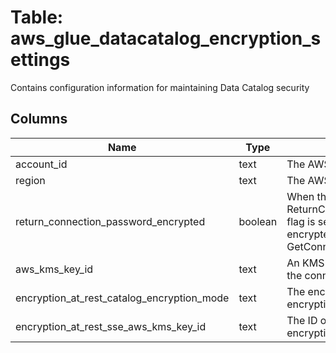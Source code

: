 
# Table: aws_glue_datacatalog_encryption_settings
Contains configuration information for maintaining Data Catalog security
## Columns
| Name        | Type           | Description  |
| ------------- | ------------- | -----  |
|account_id|text|The AWS Account ID of the resource.|
|region|text|The AWS Region of the resource.|
|return_connection_password_encrypted|boolean|When the ReturnConnectionPasswordEncrypted flag is set to "true", passwords remain encrypted in the responses of GetConnection and GetConnections|
|aws_kms_key_id|text|An KMS key that is used to encrypt the connection password|
|encryption_at_rest_catalog_encryption_mode|text|The encryption-at-rest mode for encrypting Data Catalog data|
|encryption_at_rest_sse_aws_kms_key_id|text|The ID of the KMS key to use for encryption at rest|
